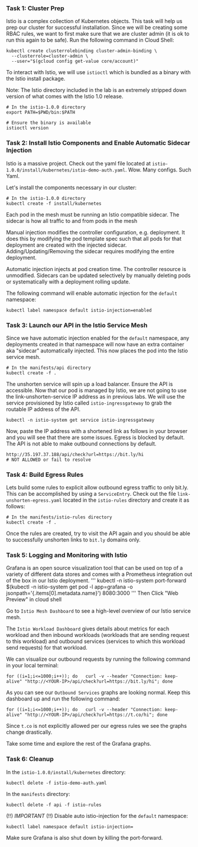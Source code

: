 ### Task 1: Cluster Prep
Istio is a complex collection of Kubernetes objects. This task will help us prep our cluster for successful installation. Since we will be creating some RBAC rules, we want to first make sure that we are cluster admin (it is ok to run this again to be safe). Run the following command in Cloud Shell:
```
kubectl create clusterrolebinding cluster-admin-binding \
  --clusterrole=cluster-admin \
  --user="$(gcloud config get-value core/account)"
```

To interact with Istio, we will use `istioctl` which is bundled as a binary with the Istio install package. 

Note: The Istio directory included in the lab is an extremely stripped down version of what comes with the Istio 1.0 release.
```
# In the istio-1.0.0 directory
export PATH=$PWD/bin:$PATH

# Ensure the binary is available
istioctl version
```

### Task 2: Install Istio Components and Enable Automatic Sidecar Injection
Istio is a massive project. Check out the yaml file located at `istio-1.0.0/install/kubernetes/istio-demo-auth.yaml`. Wow. Many configs. Such Yaml.

Let's install the components necessary in our cluster:
```
# In the istio-1.0.0 directory 
kubectl create -f install/kubernetes
```
Each pod in the mesh must be running an Istio compatible sidecar. The sidecar is how all traffic to and from pods in the mesh

Manual injection modifies the controller configuration, e.g. deployment. It does this by modifying the pod template spec such that all pods for that deployment are created with the injected sidecar. Adding/Updating/Removing the sidecar requires modifying the entire deployment.

Automatic injection injects at pod creation time. The controller resource is unmodified. Sidecars can be updated selectively by manually deleting pods or systematically with a deployment rolling update.

The following command will enable automatic injection for the `default` namespace:
```
kubectl label namespace default istio-injection=enabled
```

### Task 3: Launch our API in the Istio Service Mesh
Since we have automatic injection enabled for the `default` namespace, any deployments created in that namespace will now have an extra container aka "sidecar" automatically injected. This now places the pod into the Istio service mesh.
```
# In the manifests/api directory
kubectl create -f .
```
The unshorten service will spin up a load balancer. Ensure the API is accessible. Now that our pod is managed by Istio, we are not going to use the link-unshorten-service IP address as in previous labs. We will use the service provisioned by Istio called `istio-ingressgateway` to grab the routable IP address of the API.
```
kubectl -n istio-system get service istio-ingressgateway
```

Now, paste the IP address with a shortened link as follows in your browser and you will see that there are some issues. Egress is blocked by default. The API is not able to make outbound connections by default.
```
http://35.197.37.188/api/check?url=https://bit.ly/hi
# NOT ALLOWED or fail to resolve 
```

### Task 4: Build Egress Rules
Lets build some rules to explicit allow outbound egress traffic to only bit.ly. This can be accomplished by using a `ServiceEntry`. Check out the file `link-unshorten-egress.yaml` located in the `istio-rules` directory and create it as follows:

```
# In the manifests/istio-rules directory
kubectl create -f .
```

Once the rules are created, try to visit the API again and you should be able to successfully unshorten links to `bit.ly` domains only. 

### Task 5: Logging and Monitoring with Istio

Grafana is an open source visualization tool that can be used on top of a variety of different data stores and comes with a Prometheus integration out of the box in our Istio deployment.
'''
kubectl -n istio-system port-forward $(kubectl -n istio-system get pod -l app=grafana -o jsonpath='{.items[0].metadata.name}') 8080:3000
'''
Then Click "Web Preview" in cloud shell

Go to `Istio Mesh Dashboard` to see a high-level overview of our Istio service mesh.

The `Istio Workload Dashboard`  gives details about metrics for each workload and then inbound workloads (workloads that are sending request to this workload) and outbound services (services to which this workload send requests) for that workload.

We can visualize our outbound requests by running the following command in your local terminal:
```
for ((i=1;i<=1000;i++)); do   curl -v --header "Connection: keep-alive" "http://<YOUR-IP>/api/check?url=https://bit.ly/hi"; done
```

As you can see our `Outbound Services` graphs are looking normal. Keep this dashboard up and run the following command:

```
for ((i=1;i<=1000;i++)); do   curl -v --header "Connection: keep-alive" "http://<YOUR-IP>/api/check?url=https://t.co/hi"; done
```

Since `t.co` is not explicitly allowed per our egress rules we see the graphs change drastically.

Take some time and explore the rest of the Grafana graphs.

### Task 6: Cleanup
In the `istio-1.0.0/install/kubernetes` directory:
```
kubectl delete -f istio-demo-auth.yaml
```

In the `manifests` directory:
```
kubectl delete -f api -f istio-rules
```
(!!) *IMPORTANT* (!!)  Disable auto istio-injection for the `default` namespace:
```
kubectl label namespace default istio-injection=
```
Make sure Grafana is also shut down by killing the port-forward.
